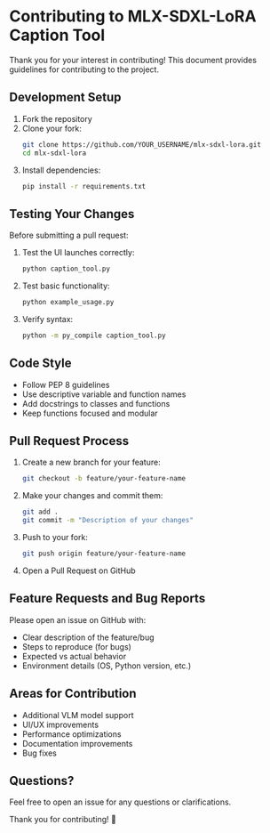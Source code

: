 # Contributing to MLX-SDXL-LoRA Caption Tool

Thank you for your interest in contributing! This document provides guidelines for contributing to the project.

## Development Setup

1. Fork the repository
2. Clone your fork:
   ```bash
   git clone https://github.com/YOUR_USERNAME/mlx-sdxl-lora.git
   cd mlx-sdxl-lora
   ```
3. Install dependencies:
   ```bash
   pip install -r requirements.txt
   ```

## Testing Your Changes

Before submitting a pull request:

1. Test the UI launches correctly:
   ```bash
   python caption_tool.py
   ```

2. Test basic functionality:
   ```bash
   python example_usage.py
   ```

3. Verify syntax:
   ```bash
   python -m py_compile caption_tool.py
   ```

## Code Style

- Follow PEP 8 guidelines
- Use descriptive variable and function names
- Add docstrings to classes and functions
- Keep functions focused and modular

## Pull Request Process

1. Create a new branch for your feature:
   ```bash
   git checkout -b feature/your-feature-name
   ```

2. Make your changes and commit them:
   ```bash
   git add .
   git commit -m "Description of your changes"
   ```

3. Push to your fork:
   ```bash
   git push origin feature/your-feature-name
   ```

4. Open a Pull Request on GitHub

## Feature Requests and Bug Reports

Please open an issue on GitHub with:
- Clear description of the feature/bug
- Steps to reproduce (for bugs)
- Expected vs actual behavior
- Environment details (OS, Python version, etc.)

## Areas for Contribution

- Additional VLM model support
- UI/UX improvements
- Performance optimizations
- Documentation improvements
- Bug fixes

## Questions?

Feel free to open an issue for any questions or clarifications.

Thank you for contributing! 🎉
